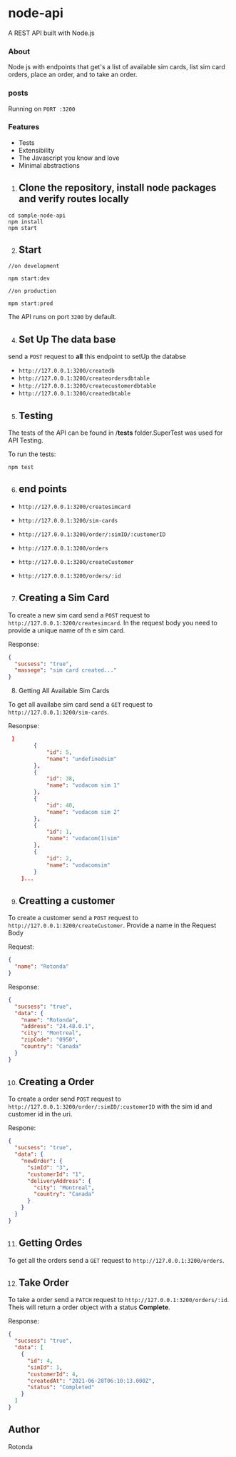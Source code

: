# node-api

A REST API built with Node.js

### About

Node js with endpoints that get's a list of available sim cards, list sim card orders,
place an order, and to take an order.

### posts

Running on `PORT :3200`

### Features

- Tests
- Extensibility
- The Javascript you know and love
- Minimal abstractions

1. ## Clone the repository, install node packages and verify routes locally

```
cd sample-node-api
npm install
npm start
```

2. ## Start

```
//on development

npm start:dev

//on production

mpm start:prod
```

The API runs on port `3200` by default.

4. ## Set Up The data base

send a `POST` request to **all** this endpoint to setUp the databse

- `http://127.0.0.1:3200/createdb`
- `http://127.0.0.1:3200/createordersdbtable`
- `http://127.0.0.1:3200/createcustomerdbtable`
- `http://127.0.0.1:3200/createdbtable`

5. ## Testing

The tests of the API can be found in /**tests** folder.SuperTest was used for API Testing.

To run the tests:

```
npm test
```

6. ## end points

- `http://127.0.0.1:3200/createsimcard`

- `http://127.0.0.1:3200/sim-cards`

* `http://127.0.0.1:3200/order/:simID/:customerID`

- `http://127.0.0.1:3200/orders`

- `http://127.0.0.1:3200/createCustomer`

- `http://127.0.0.1:3200/orders/:id`

7. ## Creating a Sim Card

To create a new sim card send a `POST` request to `http://127.0.0.1:3200/createsimcard`.
In the request body you need to provide a unique name of th e sim card.

Response:

```json
{
  "sucsess": "true",
  "massege": "sim card created..."
}
```

8. Getting All Available Sim Cards

To get all availabe sim card send a `GET` request to `http://127.0.0.1:3200/sim-cards`.

Resonpse:

```json
 ]
        {
            "id": 5,
            "name": "undefinedsim"
        },
        {
            "id": 38,
            "name": "vodacom sim 1"
        },
        {
            "id": 40,
            "name": "vodacom sim 2"
        },
        {
            "id": 1,
            "name": "vodacom(1)sim"
        },
        {
            "id": 2,
            "name": "vodacomsim"
        }
    ]...
```

9. ## Creatting a customer

To create a customer send a `POST` request to `http://127.0.0.1:3200/createCustomer`.
Provide a name in the Request Body

Request:

```json
{
  "name": "Rotonda"
}
```

Response:

```json
{
  "sucsess": "true",
  "data": {
    "name": "Rotonda",
    "address": "24.48.0.1",
    "city": "Montreal",
    "zipCode": "0950",
    "country": "Canada"
  }
}
```

10. ## Creating a Order

To create a order send `POST` request to `http://127.0.0.1:3200/order/:simID/:customerID` with the sim id and customer id in the uri.

Respone:

```json
{
  "sucsess": "true",
  "data": {
    "newOrder": {
      "simId": "3",
      "customerId": "1",
      "deliveryAddress": {
        "city": "Montreal",
        "country": "Canada"
      }
    }
  }
}
```

11. ## Getting Ordes

To get all the orders send a `GET` request to `http://127.0.0.1:3200/orders`.

12. ## Take Order

To take a order send a `PATCH` request to `http://127.0.0.1:3200/orders/:id`. Theis will return a order object with a status **Complete**.

Response:

```json
{
  "sucsess": "true",
  "data": [
    {
      "id": 4,
      "simId": 1,
      "customerId": 4,
      "createdAt": "2021-06-28T06:10:13.000Z",
      "status": "Completed"
    }
  ]
}
```

## Author

Rotonda

